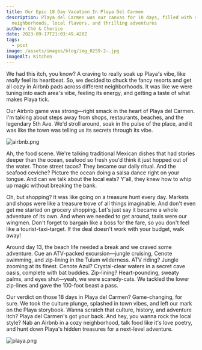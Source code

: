 ```yaml
---
title: Our Epic 18 Day Vacation In Playa Del Carmen
description: Playa del Carmen was our canvas for 18 days, filled with vibrant
  neighborhoods, local flavors, and thrilling adventures
author: Ché & Cherice
date: 2023-09-17T21:03:49.420Z
tags:
  - post
image: /assets/images/blog/img_0259-2-.jpg
imageAlt: Kitchen
---
```

We had this itch, you know? A craving to really soak up Playa's vibe, like *really* feel its heartbeat. So, we decided to chuck the fancy resorts and get all cozy in Airbnb pads across different neighborhoods. It was like we were tuning into each area's vibe, feeling its energy, and getting a taste of what makes Playa tick.

Our Airbnb game was strong—right smack in the heart of Playa del Carmen. I'm talking about steps away from shops, restaurants, beaches, and the legendary 5th Ave. We'd stroll around, soak in the pulse of the place, and it was like the town was telling us its secrets through its vibe.

![airbnb.png](https://cdn.sanity.io/images/amjqlrk4/production/6e94e7aec02d96c6c7027dfd3b14adaa6aea0a8f-1058x502.png?rect=153,0,753,502&w=600&h=400&fit=fillmax&dpr=2)

Ah, the food scene. We're talking traditional Mexican dishes that had stories deeper than the ocean, seafood so fresh you'd think it just hopped out of the water. Those street tacos? They became our daily ritual. And the seafood ceviche? Picture the ocean doing a salsa dance right on your tongue. And can we talk about the local eats? Y'all, they knew how to whip up magic without breaking the bank.

Oh, but shopping? It was like going on a treasure hunt every day. Markets and shops were like a treasure trove of all things imaginable. And don't even get me started on grocery shopping. Let's just say it became a whole adventure of its own. And when we needed to get around, taxis were our wingmen. Don't forget to bargain like a boss for the fare, so you don't feel like a tourist-taxi-target. If the deal doesn't work with your budget, walk away!

Around day 13, the beach life needed a break and we craved some adventure. Cue an ATV-packed excursion—jungle cruising, Cenote swimming, and zip-lining in the Tulum wilderness. ATV riding? Jungle zooming at its finest. Cenote Azul? Crystal-clear waters in a secret cave oasis, complete with bat buddies. Zip-lining? Heart-pounding, sweaty palms, and eyes shut—yeah, we were scaredy-cats. We tackled the lower zip-lines and gave the 100-foot beast a pass.

Our verdict on those 18 days in Playa del Carmen? Game-changing, for sure. We took the culture plunge, splashed in town vibes, and left our mark on the Playa storybook. Wanna scratch that culture, history, and adventure itch? Playa del Carmen's got your back. And hey, you wanna rock the local style? Nab an Airbnb in a cozy neighborhood, talk food like it's love poetry, and hunt down Playa's hidden treasures for a next-level adventure.

![playa.png](https://cdn.sanity.io/images/amjqlrk4/production/20a6ed5509e4a7306721e401182dc90271294a69-991x502.png?rect=120,0,753,502&w=600&h=400&fit=fillmax&dpr=2)